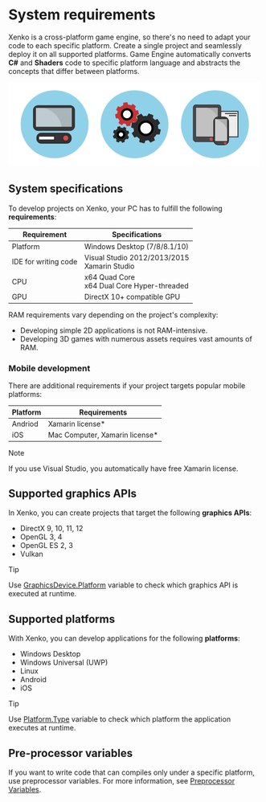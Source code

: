 # System requirements

Xenko is a cross-platform game engine, so there's no need to adapt your code to each specific platform.
Create a single project and seamlessly deploy it on all supported platforms.
Game Engine automatically converts **C#** and **Shaders** code to specific platform language and abstracts the concepts that differ between platforms.

![System requirements and supported APIs](media/game-engine-system-requirements-intro-pic.png)

## System specifications

To develop projects on Xenko, your PC has to fulfill the following **requirements**:

| Requirement | Specifications |
|-------|-------|
| Platform | Windows Desktop (7/8/8.1/10) |
| IDE for writing code | Visual Studio 2012/2013/2015<br> Xamarin Studio |
| CPU | x64 Quad Core<br> x64 Dual Core Hyper-threaded |
| GPU | DirectX 10+ compatible GPU |

RAM requirements vary depending on the project's complexity:
* Developing simple 2D applications is not RAM-intensive.
* Developing 3D games with numerous assets requires vast amounts of RAM.

### Mobile development

There are additional requirements if your project targets popular mobile platforms:

| Platform | Requirements |
|-------|-------|
| Andriod | Xamarin license* |
| iOS | Mac Computer, Xamarin license* |

> [!Note]
> If you use Visual Studio, you automatically have free Xamarin license.

## Supported graphics APIs 

In Xenko, you can create projects that target the following **graphics APIs**:

* DirectX 9, 10, 11, 12
* OpenGL 3, 4
* OpenGL ES 2, 3
* Vulkan

> [!Tip]
> Use [GraphicsDevice.Platform](xref:SiliconStudio.Xenko.Graphics.GraphicsDevice\(SiliconStudio.Xenko.Graphics.GraphicsDevice.Platform\)) variable to check which graphics API is executed at runtime.

## Supported platforms

With Xenko, you can develop applications for the following **platforms**:

* Windows Desktop
* Windows Universal (UWP)
* Linux
* Android
* iOS

> [!Tip]
> Use [Platform.Type](xref:SiliconStudio.Core.PlatformType) variable to check which platform the application executes at runtime.

## Pre-processor variables

If you want to write code that can compiles only under a specific platform, use preprocessor variables.
For more information, see [Preprocessor Variables](../scripts/preprocessor-variables.md).
